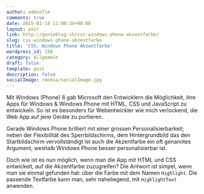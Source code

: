 ```yaml
---
author: adminTim
comments: true
date: 2015-03-18 11:00:34+00:00
layout: post
link: http://genieblog.ch/css-windows-phone-akzentfarbe/
slug: css-windows-phone-akzentfarbe
title: 'CSS: Windows Phone Akzentfarbe'
wordpress_id: 150
category: Allgemein
draft: false
template: post
description: false
socialImage: /media/socialImage.jpg
---
```


Mit Windows (Phone) 8 gab Microsoft den Entwicklern die Möglichkeit, ihre Apps für Windows & Windows Phone mit HTML, CSS und JavaScript zu entwickeln. So ist es besonders für Webentwickler wie mich verlockend, die Web App auf jene Geräte zu portieren. 

Gerade Windows Phone brilliert mit einer grossen Personalisierbarkeit; neben der Flexibilität des Sperrbildschirms, dem Hintergrundbild das den Startbildschirm vervollständigt ist auch die Akzentfarbe ein oft genanntes Argument, weshalb Windows Phone besser personalisierbar ist.

Doch wie ist es nun möglich, wenn man die App mit HTML und CSS entwickelt, auf die Akzentfarbe zuzugreifen? Die Antwort ist simpel, wenn man sie einmal gefunden hat: über die Farbe mit dem Namen `Highlight`. Die passende Textfarbe kann man, sehr naheliegend, mit `HighlightText` anwenden.
